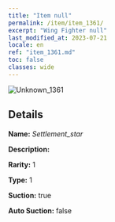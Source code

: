 ```yaml
---
title: "Item null"
permalink: /item/item_1361/
excerpt: "Wing Fighter null"
last_modified_at: 2023-07-21
locale: en
ref: "item_1361.md"
toc: false
classes: wide
---
```



 ![Unknown_1361](/images/item/Settlement_star_p.png)



## Details

 **Name:** *Settlement_star* 

 **Description:** 

 **Rarity:** 1 

 **Type:** 1 

 **Suction:** true 

 **Auto Suction:** false 


